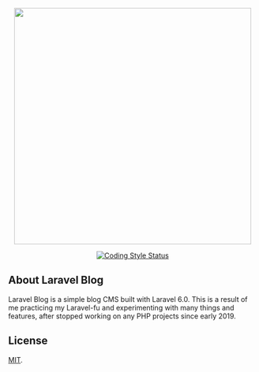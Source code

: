 <p align="center"><img src="https://rawcdn.githack.com/ianmustafa/laravel-blog/master/cover.png" width="480"></p>

<p align="center">
<a href="https://github.styleci.io/repos/208409157"><img src="https://github.styleci.io/repos/208409157/shield" alt="Coding Style Status"></a>
</p>

## About Laravel Blog

Laravel Blog is a simple blog CMS built with Laravel 6.0. This is a result of me practicing my Laravel-fu and experimenting with many things and features, after stopped working on any PHP projects since early 2019.

## License

[MIT](https://github.com/ianmustafa/laravel-blog/blob/master/LICENSE).
